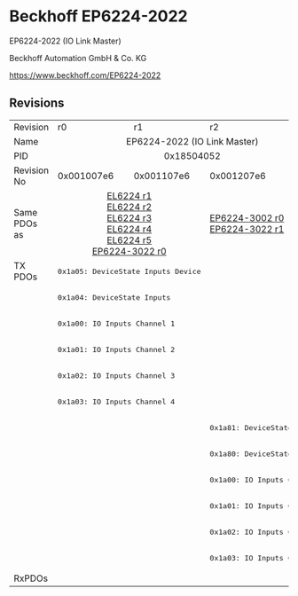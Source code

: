 # Beckhoff EP6224-2022

EP6224-2022 (IO Link Master)

Beckhoff Automation GmbH & Co. KG

https://www.beckhoff.com/EP6224-2022

## Revisions
<table>
<tr >
<td>Revision</td>
<td>r0</td>
<td>r1</td>
<td>r2</td>
</tr>
<tr >
<td>Name</td>
<td colspan=3 align="center">EP6224-2022 (IO Link Master)</td>
</tr>
<tr >
<td>PID</td>
<td colspan=3 align="center">0x18504052</td>
</tr>
<tr >
<td>Revision No</td>
<td>0x001007e6</td>
<td>0x001107e6</td>
<td>0x001207e6</td>
</tr>
<tr >
<td>Same PDOs as</td>
<td colspan=2 align="center"><a href="EL6224">EL6224 r1</a><br/><a href="EL6224">EL6224 r2</a><br/><a href="EL6224">EL6224 r3</a><br/><a href="EL6224">EL6224 r4</a><br/><a href="EL6224">EL6224 r5</a><br/><a href="EP6224-3022">EP6224-3022 r0</a></td>
<td><a href="EP6224-3002">EP6224-3002 r0</a><br/><a href="EP6224-3022">EP6224-3022 r1</a></td>
</tr>
<tr class="txpdo">
<td rowspan=12 valign=top>TX PDOs</td>
<td colspan=2 align="left"><pre>0x1a05: DeviceState Inputs Device</pre></td>
<td colspan=2 align="left"></td>
</tr>
<tr class="txpdo">
<td colspan=2 align="left"><pre>0x1a04: DeviceState Inputs</pre></td>
<td></td>
</tr>
<tr class="txpdo">
<td colspan=2 align="left"><pre>0x1a00: IO Inputs Channel 1</pre></td>
<td></td>
</tr>
<tr class="txpdo">
<td colspan=2 align="left"><pre>0x1a01: IO Inputs Channel 2</pre></td>
<td></td>
</tr>
<tr class="txpdo">
<td colspan=2 align="left"><pre>0x1a02: IO Inputs Channel 3</pre></td>
<td></td>
</tr>
<tr class="txpdo">
<td colspan=2 align="left"><pre>0x1a03: IO Inputs Channel 4</pre></td>
<td></td>
</tr>
<tr class="txpdo">
<td colspan=2 align="left"></td>
<td><pre>0x1a81: DeviceState Inputs</pre></td>
</tr>
<tr class="txpdo">
<td colspan=2 align="left"></td>
<td><pre>0x1a80: DeviceState Inputs</pre></td>
</tr>
<tr class="txpdo">
<td colspan=2 align="left"></td>
<td><pre>0x1a00: IO Inputs Channel 1</pre></td>
</tr>
<tr class="txpdo">
<td colspan=2 align="left"></td>
<td><pre>0x1a01: IO Inputs Channel 2</pre></td>
</tr>
<tr class="txpdo">
<td colspan=2 align="left"></td>
<td><pre>0x1a02: IO Inputs Channel 3</pre></td>
</tr>
<tr class="txpdo">
<td colspan=2 align="left"></td>
<td><pre>0x1a03: IO Inputs Channel 4</pre></td>
</tr>
<tr >
<td>RxPDOs</td>
<td colspan=3 align="left"></td>
</tr>
</table>
